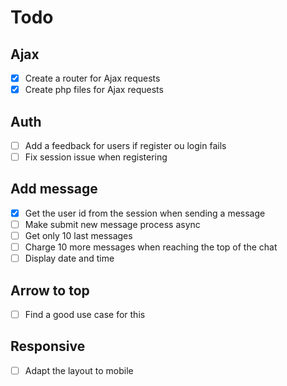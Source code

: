 # Todo

## Ajax

- [x] Create a router for Ajax requests
- [x] Create php files for Ajax requests

## Auth

- [ ] Add a feedback for users if register ou login fails
- [ ] Fix session issue when registering

## Add message

- [x] Get the user id from the session when sending a message
- [ ] Make submit new message process async
- [ ] Get only 10 last messages
- [ ] Charge 10 more messages when reaching the top of the chat
- [ ] Display date and time

## Arrow to top

- [ ] Find a good use case for this

## Responsive

- [ ] Adapt the layout to mobile